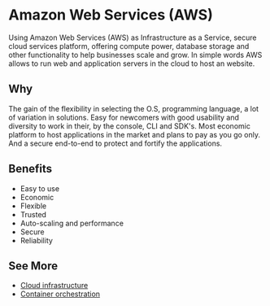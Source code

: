 # Amazon Web Services (AWS)

Using Amazon Web Services (AWS) as Infrastructure as a Service, secure cloud services platform, offering compute power, database storage and other functionality to help businesses scale and grow. In simple words AWS allows to run web and application servers in the cloud to host an website.

## Why

The gain of the flexibility in selecting the O.S, programming language, a lot of variation in solutions. Easy for newcomers with good usability and diversity to work in their, by the console, CLI and SDK's. Most economic platform to host applications in the market and plans to pay as you go only. And a secure end-to-end to protect and fortify the applications.

## Benefits

- Easy to use
- Economic
- Flexible
- Trusted
- Auto-scaling and performance
- Secure
- Reliability

## See More

- [Cloud infrastructure](./readme.md)
- [Container orchestration](./container_orchestration.md)
